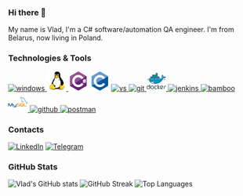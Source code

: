 ### Hi there 👋
My name is Vlad, I'm a C# software/automation QA engineer. I'm from Belarus, now living in Poland.

### Technologies & Tools
<a href="https://www.microsoft.com/en-us/windows/?r=1" target="_blank" rel="noreferrer"> <img src="https://cdn.worldvectorlogo.com/logos/microsoft-windows-22.svg" alt="windows" width="40" height="40"/> </a>
<a href="https://www.linux.org/" target="_blank" rel="noreferrer"> <img src="https://raw.githubusercontent.com/devicons/devicon/master/icons/linux/linux-original.svg" alt="linux" width="40" height="40"/> </a>
<img src="https://raw.githubusercontent.com/devicons/devicon/master/icons/csharp/csharp-original.svg" alt="C#" width="40" height="40"/>
<img src="https://raw.githubusercontent.com/devicons/devicon/master/icons/c/c-original.svg" alt="C" width="40" height="40"/>
<a href="https://visualstudio.microsoft.com/" target="_blank"> <img src="https://cdn.jsdelivr.net/gh/devicons/devicon/icons/visualstudio/visualstudio-original.svg" alt="vs" width="40" height="40"/> </a>
<a href="https://git-scm.com/" target="_blank" rel="noreferrer"> <img src="https://www.vectorlogo.zone/logos/git-scm/git-scm-icon.svg" alt="git" width="40" height="40"/> </a>
<a href="https://www.docker.com/" target="_blank" rel="noreferrer"> <img src="https://raw.githubusercontent.com/devicons/devicon/master/icons/docker/docker-original-wordmark.svg" alt="docker" width="40" height="40"/> </a>
<a href="https://www.jenkins.io/" target="_blank"> <img src="https://cdn.jsdelivr.net/gh/devicons/devicon/icons/jenkins/jenkins-original.svg" alt="jenkins" width="40" height="40"/> </a>
<a href="https://www.atlassian.com/software/bamboo/" target="_blank"> <img src="https://cdn.jsdelivr.net/gh/devicons/devicon/icons/bamboo/bamboo-original-wordmark.svg" alt="bamboo" width="40" height="40"/> </a>
<a href="https://www.mysql.com/" target="_blank" rel="noreferrer"> <img src="https://raw.githubusercontent.com/devicons/devicon/master/icons/mysql/mysql-original-wordmark.svg" alt="mysql" width="40" height="40"/> </a>
<a href="https://github.com" target="_blank"> <img src="https://cdn.jsdelivr.net/gh/devicons/devicon/icons/github/github-original.svg" alt="github" width="40" height="40"/> </a>
<a href="https://postman.com" target="_blank" rel="noreferrer"> <img src="https://www.vectorlogo.zone/logos/getpostman/getpostman-icon.svg" alt="postman" width="40" height="40"/> </a>

### Contacts
[![LinkedIn](https://img.shields.io/badge/Linkedin-42aaff?style=flat-square&logo=linkedin&logoColor=ffffff)](https://www.linkedin.com/in/vlad-kontsevich/)
[![Telegram](https://img.shields.io/badge/Telegram-42aaff?style=flat-square&logo=Telegram&logoColor=ffffff)](https://t.me/VelSkorp)

### GitHub Stats
![Vlad's GitHub stats](https://github-readme-stats.vercel.app/api?username=VelSkorp&hide=contribs&show_icons=true&theme=dark&show=prs_merged,prs_merged_percentage)
![GitHub Streak](https://github-readme-streak-stats.herokuapp.com/?user=VelSkorp&theme=dark)
![Top Languages](https://github-readme-stats.vercel.app/api/top-langs/?username=VelSkorp&layout=compact&theme=dark)